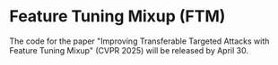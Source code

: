 # Feature Tuning Mixup (FTM)
The code for the paper "Improving Transferable Targeted Attacks with Feature Tuning Mixup" (CVPR 2025) will be released by April 30.
